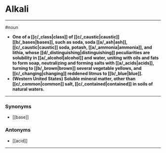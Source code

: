 # Alkali
---
#noun
- **One of a [[c/_class|class]] of [[c/_caustic|caustic]] [[b/_bases|bases]], such as soda, soda [[a/_ash|ash]], [[c/_caustic|caustic]] soda, potash, [[a/_ammonia|ammonia]], and lithia, whose [[d/_distinguishing|distinguishing]] peculiarities are solubility in [[a/_alcohol|alcohol]] and water, uniting with oils and fats to form soap, neutralizing and forming salts with [[a/_acids|acids]], turning to [[b/_brown|brown]] several vegetable yellows, and [[c/_changing|changing]] reddened litmus to [[b/_blue|blue]].**
- **(Western United States) Soluble mineral matter, other than [[c/_common|common]] salt, [[c/_contained|contained]] in soils of natural waters.**
---
### Synonyms
- [[base]]
### Antonyms
- [[acid]]
---

